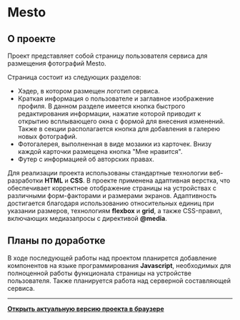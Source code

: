 # Mesto

## О проекте

Проект представляет собой страницу пользователя сервиса для размещения фотографий Mesto. 

Страница состоит из следующих разделов:

* Хэдер, в котором размещен логотип сервиса.
* Краткая информация о пользователе и заглавное изображение профиля. В данном разделе имеется кнопка быстрого редактирования информации, нажатие которой приводит к открытию всплывающего окна с формой для внесения изменений. Также в секции располагается кнопка для добавления в галерею новых фотографий.
* Фотогалерея, выполненная в виде мозаики из карточек. Внизу каждой карточки размещена кнопка "Мне нравится".
* Футер с информацией об авторских правах.

Для реализации проекта использованы стандартные технологии веб-разработки **HTML** и **CSS**. В проекте применена адаптивная верстка, что обеспечивает корректное отображение страницы на устройствах с различными форм-факторами и размерами экранов. Адаптивность достигается благодаря использованию относительных единиц при указании размеров, технологиям **flexbox** и **grid**, а также CSS-правил, включающих медиазапросы с директивой **@media**.

##  Планы по доработке

В ходе последующей работы над проектом планирется добавление компонентов на языке программирования **Javascript**, необходимых для полноценной работы функционала страницы на устройстве пользователя. Также планируется работа над серверной составляющей сервиса.

___

**[Открыть актуальную версию проекта в браузере](https://keepitdown.github.io/mesto-project-bootcamp/index.html)**